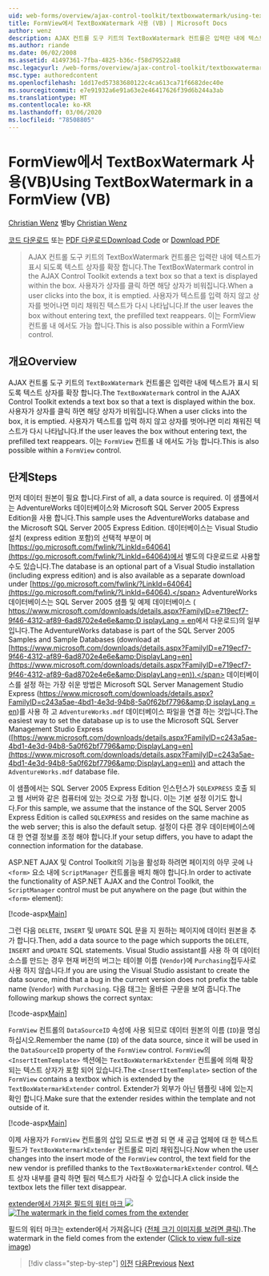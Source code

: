 ```yaml
---
uid: web-forms/overview/ajax-control-toolkit/textboxwatermark/using-textboxwatermark-in-a-formview-vb
title: FormView에서 TextBoxWatermark 사용 (VB) | Microsoft Docs
author: wenz
description: AJAX 컨트롤 도구 키트의 TextBoxWatermark 컨트롤은 입력란 내에 텍스트가 표시 되도록 텍스트 상자를 확장 합니다. 사용자가 상자를 클릭 하면 ...
ms.author: riande
ms.date: 06/02/2008
ms.assetid: 41497361-7fba-4825-b36c-f58d79522a88
msc.legacyurl: /web-forms/overview/ajax-control-toolkit/textboxwatermark/using-textboxwatermark-in-a-formview-vb
msc.type: authoredcontent
ms.openlocfilehash: 1dd17ed57383680122c4ca613ca71f6682dec40e
ms.sourcegitcommit: e7e91932a6e91a63e2e46417626f39d6b244a3ab
ms.translationtype: MT
ms.contentlocale: ko-KR
ms.lasthandoff: 03/06/2020
ms.locfileid: "78508805"
---
```

# <a name="using-textboxwatermark-in-a-formview-vb"></a><span data-ttu-id="c9d54-104">FormView에서 TextBoxWatermark 사용(VB)</span><span class="sxs-lookup"><span data-stu-id="c9d54-104">Using TextBoxWatermark in a FormView (VB)</span></span>

<span data-ttu-id="c9d54-105">[Christian Wenz](https://github.com/wenz) 별</span><span class="sxs-lookup"><span data-stu-id="c9d54-105">by [Christian Wenz](https://github.com/wenz)</span></span>

<span data-ttu-id="c9d54-106">[코드 다운로드](https://download.microsoft.com/download/9/3/f/93f8daea-bebd-4821-833b-95205389c7d0/TextBoxWatermark1.vb.zip) 또는 [PDF 다운로드](https://download.microsoft.com/download/b/6/a/b6ae89ee-df69-4c87-9bfb-ad1eb2b23373/textboxwatermark1VB.pdf)</span><span class="sxs-lookup"><span data-stu-id="c9d54-106">[Download Code](https://download.microsoft.com/download/9/3/f/93f8daea-bebd-4821-833b-95205389c7d0/TextBoxWatermark1.vb.zip) or [Download PDF](https://download.microsoft.com/download/b/6/a/b6ae89ee-df69-4c87-9bfb-ad1eb2b23373/textboxwatermark1VB.pdf)</span></span>

> <span data-ttu-id="c9d54-107">AJAX 컨트롤 도구 키트의 TextBoxWatermark 컨트롤은 입력란 내에 텍스트가 표시 되도록 텍스트 상자를 확장 합니다.</span><span class="sxs-lookup"><span data-stu-id="c9d54-107">The TextBoxWatermark control in the AJAX Control Toolkit extends a text box so that a text is displayed within the box.</span></span> <span data-ttu-id="c9d54-108">사용자가 상자를 클릭 하면 해당 상자가 비워집니다.</span><span class="sxs-lookup"><span data-stu-id="c9d54-108">When a user clicks into the box, it is emptied.</span></span> <span data-ttu-id="c9d54-109">사용자가 텍스트를 입력 하지 않고 상자를 벗어나면 미리 채워진 텍스트가 다시 나타납니다.</span><span class="sxs-lookup"><span data-stu-id="c9d54-109">If the user leaves the box without entering text, the prefilled text reappears.</span></span> <span data-ttu-id="c9d54-110">이는 FormView 컨트롤 내 에서도 가능 합니다.</span><span class="sxs-lookup"><span data-stu-id="c9d54-110">This is also possible within a FormView control.</span></span>

## <a name="overview"></a><span data-ttu-id="c9d54-111">개요</span><span class="sxs-lookup"><span data-stu-id="c9d54-111">Overview</span></span>

<span data-ttu-id="c9d54-112">AJAX 컨트롤 도구 키트의 `TextBoxWatermark` 컨트롤은 입력란 내에 텍스트가 표시 되도록 텍스트 상자를 확장 합니다.</span><span class="sxs-lookup"><span data-stu-id="c9d54-112">The `TextBoxWatermark` control in the AJAX Control Toolkit extends a text box so that a text is displayed within the box.</span></span> <span data-ttu-id="c9d54-113">사용자가 상자를 클릭 하면 해당 상자가 비워집니다.</span><span class="sxs-lookup"><span data-stu-id="c9d54-113">When a user clicks into the box, it is emptied.</span></span> <span data-ttu-id="c9d54-114">사용자가 텍스트를 입력 하지 않고 상자를 벗어나면 미리 채워진 텍스트가 다시 나타납니다.</span><span class="sxs-lookup"><span data-stu-id="c9d54-114">If the user leaves the box without entering text, the prefilled text reappears.</span></span> <span data-ttu-id="c9d54-115">이는 `FormView` 컨트롤 내 에서도 가능 합니다.</span><span class="sxs-lookup"><span data-stu-id="c9d54-115">This is also possible within a `FormView` control.</span></span>

## <a name="steps"></a><span data-ttu-id="c9d54-116">단계</span><span class="sxs-lookup"><span data-stu-id="c9d54-116">Steps</span></span>

<span data-ttu-id="c9d54-117">먼저 데이터 원본이 필요 합니다.</span><span class="sxs-lookup"><span data-stu-id="c9d54-117">First of all, a data source is required.</span></span> <span data-ttu-id="c9d54-118">이 샘플에서는 AdventureWorks 데이터베이스와 Microsoft SQL Server 2005 Express Edition을 사용 합니다.</span><span class="sxs-lookup"><span data-stu-id="c9d54-118">This sample uses the AdventureWorks database and the Microsoft SQL Server 2005 Express Edition.</span></span> <span data-ttu-id="c9d54-119">데이터베이스는 Visual Studio 설치 (express edition 포함)의 선택적 부분이 며 [https://go.microsoft.com/fwlink/?LinkId=64064](https://go.microsoft.com/fwlink/?LinkId=64064)에서 별도의 다운로드로 사용할 수도 있습니다.</span><span class="sxs-lookup"><span data-stu-id="c9d54-119">The database is an optional part of a Visual Studio installation (including express edition) and is also available as a separate download under [https://go.microsoft.com/fwlink/?LinkId=64064](https://go.microsoft.com/fwlink/?LinkId=64064).</span></span> <span data-ttu-id="c9d54-120">AdventureWorks 데이터베이스는 SQL Server 2005 샘플 및 예제 데이터베이스 ( [https://www.microsoft.com/downloads/details.aspx?FamilyID=e719ecf7-9f46-4312-af89-6ad8702e4e6e&amp;D isplayLang = en](https://www.microsoft.com/downloads/details.aspx?FamilyID=e719ecf7-9f46-4312-af89-6ad8702e4e6e&amp;DisplayLang=en)에서 다운로드)의 일부입니다.</span><span class="sxs-lookup"><span data-stu-id="c9d54-120">The AdventureWorks database is part of the SQL Server 2005 Samples and Sample Databases (download at [https://www.microsoft.com/downloads/details.aspx?FamilyID=e719ecf7-9f46-4312-af89-6ad8702e4e6e&amp;DisplayLang=en](https://www.microsoft.com/downloads/details.aspx?FamilyID=e719ecf7-9f46-4312-af89-6ad8702e4e6e&amp;DisplayLang=en)).</span></span> <span data-ttu-id="c9d54-121">데이터베이스를 설정 하는 가장 쉬운 방법은 Microsoft SQL Server Management Studio Express ([https://www.microsoft.com/downloads/details.aspx?FamilyID=c243a5ae-4bd1-4e3d-94b8-5a0f62bf7796&amp;D isplayLang = en](https://www.microsoft.com/downloads/details.aspx?FamilyID=c243a5ae-4bd1-4e3d-94b8-5a0f62bf7796&amp;DisplayLang=en))를 사용 하 고 `AdventureWorks.mdf` 데이터베이스 파일을 연결 하는 것입니다.</span><span class="sxs-lookup"><span data-stu-id="c9d54-121">The easiest way to set the database up is to use the Microsoft SQL Server Management Studio Express ([https://www.microsoft.com/downloads/details.aspx?FamilyID=c243a5ae-4bd1-4e3d-94b8-5a0f62bf7796&amp;DisplayLang=en](https://www.microsoft.com/downloads/details.aspx?FamilyID=c243a5ae-4bd1-4e3d-94b8-5a0f62bf7796&amp;DisplayLang=en)) and attach the `AdventureWorks.mdf` database file.</span></span>

<span data-ttu-id="c9d54-122">이 샘플에서는 SQL Server 2005 Express Edition 인스턴스가 `SQLEXPRESS` 호출 되 고 웹 서버와 같은 컴퓨터에 있는 것으로 가정 합니다. 이는 기본 설정 이기도 합니다.</span><span class="sxs-lookup"><span data-stu-id="c9d54-122">For this sample, we assume that the instance of the SQL Server 2005 Express Edition is called `SQLEXPRESS` and resides on the same machine as the web server; this is also the default setup.</span></span> <span data-ttu-id="c9d54-123">설정이 다른 경우 데이터베이스에 대 한 연결 정보를 조정 해야 합니다.</span><span class="sxs-lookup"><span data-stu-id="c9d54-123">If your setup differs, you have to adapt the connection information for the database.</span></span>

<span data-ttu-id="c9d54-124">ASP.NET AJAX 및 Control Toolkit의 기능을 활성화 하려면 페이지의 아무 곳에 나 `<form>` 요소 내에 `ScriptManager` 컨트롤을 배치 해야 합니다.</span><span class="sxs-lookup"><span data-stu-id="c9d54-124">In order to activate the functionality of ASP.NET AJAX and the Control Toolkit, the `ScriptManager` control must be put anywhere on the page (but within the `<form>` element):</span></span>

[!code-aspx[Main](using-textboxwatermark-in-a-formview-vb/samples/sample1.aspx)]

<span data-ttu-id="c9d54-125">그런 다음 `DELETE`, `INSERT` 및 `UPDATE` SQL 문을 지 원하는 페이지에 데이터 원본을 추가 합니다.</span><span class="sxs-lookup"><span data-stu-id="c9d54-125">Then, add a data source to the page which supports the `DELETE`, `INSERT` and `UPDATE` SQL statements.</span></span> <span data-ttu-id="c9d54-126">Visual Studio assistant를 사용 하 여 데이터 소스를 만드는 경우 현재 버전의 버그는 테이블 이름 (`Vendor`)에 `Purchasing`접두사로 사용 하지 않습니다.</span><span class="sxs-lookup"><span data-stu-id="c9d54-126">If you are using the Visual Studio assistant to create the data source, mind that a bug in the current version does not prefix the table name (`Vendor`) with `Purchasing`.</span></span> <span data-ttu-id="c9d54-127">다음 태그는 올바른 구문을 보여 줍니다.</span><span class="sxs-lookup"><span data-stu-id="c9d54-127">The following markup shows the correct syntax:</span></span>

[!code-aspx[Main](using-textboxwatermark-in-a-formview-vb/samples/sample2.aspx)]

<span data-ttu-id="c9d54-128">`FormView` 컨트롤의 `DataSourceID` 속성에 사용 되므로 데이터 원본의 이름 (`ID`)을 명심 하십시오.</span><span class="sxs-lookup"><span data-stu-id="c9d54-128">Remember the name (`ID`) of the data source, since it will be used in the `DataSourceID` property of the `FormView` control.</span></span> <span data-ttu-id="c9d54-129">`FormView`의 `<InsertItemTemplate>` 섹션에는 `TextBoxWatermarkExtender` 컨트롤에 의해 확장 되는 텍스트 상자가 포함 되어 있습니다.</span><span class="sxs-lookup"><span data-stu-id="c9d54-129">The `<InsertItemTemplate>` section of the `FormView` contains a textbox which is extended by the `TextBoxWatermarkExtender` control.</span></span> <span data-ttu-id="c9d54-130">Extender가 외부가 아닌 템플릿 내에 있는지 확인 합니다.</span><span class="sxs-lookup"><span data-stu-id="c9d54-130">Make sure that the extender resides within the template and not outside of it.</span></span>

[!code-aspx[Main](using-textboxwatermark-in-a-formview-vb/samples/sample3.aspx)]

<span data-ttu-id="c9d54-131">이제 사용자가 `FormView` 컨트롤의 삽입 모드로 변경 되 면 새 공급 업체에 대 한 텍스트 필드가 `TextBoxWatermarkExtender` 컨트롤로 미리 채워집니다.</span><span class="sxs-lookup"><span data-stu-id="c9d54-131">Now when the user changes into the insert mode of the `FormView` control, the text field for the new vendor is prefilled thanks to the `TextBoxWatermarkExtender` control.</span></span> <span data-ttu-id="c9d54-132">텍스트 상자 내부를 클릭 하면 필러 텍스트가 사라질 수 있습니다.</span><span class="sxs-lookup"><span data-stu-id="c9d54-132">A click inside the textbox lets the filler text disappear.</span></span>

<span data-ttu-id="c9d54-133">[extender에서 가져온 필드의 워터 마크 ![](using-textboxwatermark-in-a-formview-vb/_static/image2.png)](using-textboxwatermark-in-a-formview-vb/_static/image1.png)</span><span class="sxs-lookup"><span data-stu-id="c9d54-133">[![The watermark in the field comes from the extender](using-textboxwatermark-in-a-formview-vb/_static/image2.png)](using-textboxwatermark-in-a-formview-vb/_static/image1.png)</span></span>

<span data-ttu-id="c9d54-134">필드의 워터 마크는 extender에서 가져옵니다 ([전체 크기 이미지를 보려면 클릭](using-textboxwatermark-in-a-formview-vb/_static/image3.png)).</span><span class="sxs-lookup"><span data-stu-id="c9d54-134">The watermark in the field comes from the extender ([Click to view full-size image](using-textboxwatermark-in-a-formview-vb/_static/image3.png))</span></span>

> [!div class="step-by-step"]
> <span data-ttu-id="c9d54-135">[이전](using-textboxwatermark-with-validation-controls-cs.md)
> [다음](using-textboxwatermark-with-validation-controls-vb.md)</span><span class="sxs-lookup"><span data-stu-id="c9d54-135">[Previous](using-textboxwatermark-with-validation-controls-cs.md)
[Next](using-textboxwatermark-with-validation-controls-vb.md)</span></span>
